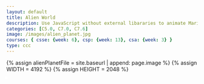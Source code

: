 ```yaml
---
layout: default
title: Alien World
description: Use JavaScript without external libararies to animate Mario moving across screen, OOP style.
categories: [C5.0, C7.0, C7.6]
image: /images/alien_planet.jpg
courses: { csse: {week: 6}, csp: {week: 13}, csa: {week: 3} }
type: ccc
---
```


{% assign alienPlanetFile = site.baseurl | append: page.image %}
{% assign WIDTH = 4192 %}
{% assign HEIGHT = 2048 %}


<style>

  #alienWorld {
    position: absolute;
    border: 3px solid white;
    width {{WIDTH}}px;
    height {{HEIGHT}}px;
    transform: translate(-50%, -50%);
    top 50%;
    left 50%;
  }
</style>

<canvas id="alienWorld"></canvas>

<script>
  const canvas = document.getElementById("alienWorld");
  const ctx = canvas.getContext('2d');
  var gameSpeed = 5;

  class Layer {
    constructor(image, speedRatio) {
      this.x = 0;
      this.y = 0;
      this.width = {{WIDTH}};
      this.height ={{HEIGHT}};
      this.image = image
      this.speedRatio = speedRatio
      this.speed = gameSpeed * this.speedRatio;
    }
    update(){
      if (this.x <= -this.width) {
        this.x = 0;
      } else {
        this.x = Math.floor(this.x -= this.speed);
      }

    }
    draw(){
      ctx.drawImage(this.image, this.x, this.y);
    }
  }
  
  // constant variables used for background
  const CANVAS_WIDTH = canvas.width = {{WIDTH}};
  const CANVAS_HEIGHT = canvas.height = {{HEIGHT}};

  const backgroundImg = new Image();
  backgroundImg.src = '{{alienPlanetFile}}';
  var backgroundObj = new Layer(backgroundImg, 0.5)

  function background() {
    backgroundObj.update();
    backgroundObj.draw();
    requestAnimationFrame(background);
  }
  background();

</script>
